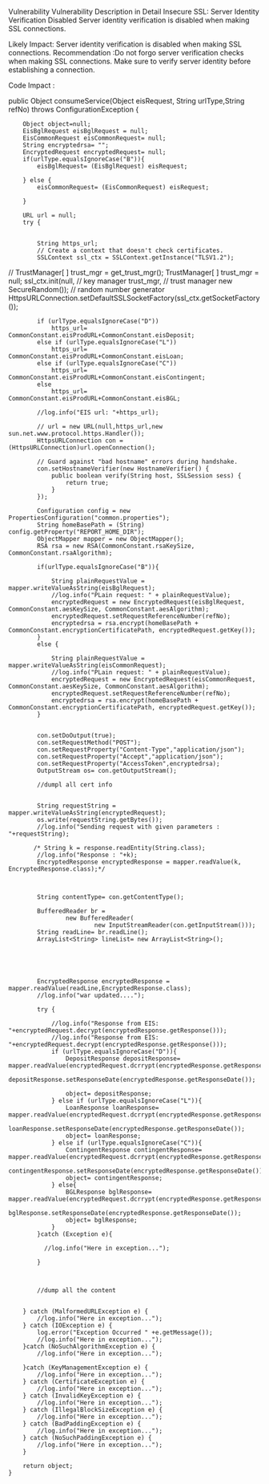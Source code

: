 Vulnerability	Vulnerability Description in Detail
Insecure SSL: Server Identity Verification Disabled	Server identity verification is disabled when making SSL connections.


Likely Impact: Server identity verification is disabled when making SSL connections.
Recommendation :Do not forgo server verification checks when making SSL connections. Make sure to verify server identity before establishing a connection.


Code Impact :

public  Object consumeService(Object eisRequest, String urlType,String refNo) throws ConfigurationException {


        Object object=null;
        EisBglRequest eisBglRequest = null;
        EisCommonRequest eisCommonRequest= null;
        String encryptedrsa= "";
        EncryptedRequest encryptedRequest= null;
        if(urlType.equalsIgnoreCase("B")){
            eisBglRequest= (EisBglRequest) eisRequest;

        } else {
            eisCommonRequest= (EisCommonRequest) eisRequest;

        }

        URL url = null;
        try {


            String https_url;
            // Create a context that doesn't check certificates.
            SSLContext ssl_ctx = SSLContext.getInstance("TLSV1.2");
//            TrustManager[ ] trust_mgr = get_trust_mgr();
            TrustManager[ ] trust_mgr = null;
            ssl_ctx.init(null,                // key manager
                    trust_mgr,           // trust manager
                    new SecureRandom()); // random number generator
            HttpsURLConnection.setDefaultSSLSocketFactory(ssl_ctx.getSocketFactory());




            if (urlType.equalsIgnoreCase("D"))
                https_url= CommonConstant.eisProdURL+CommonConstant.eisDeposit;
            else if (urlType.equalsIgnoreCase("L"))
                https_url= CommonConstant.eisProdURL+CommonConstant.eisLoan;
            else if (urlType.equalsIgnoreCase("C"))
                https_url= CommonConstant.eisProdURL+CommonConstant.eisContingent;
            else
                https_url= CommonConstant.eisProdURL+CommonConstant.eisBGL;

            //log.info("EIS url: "+https_url);

            // url = new URL(null,https_url,new sun.net.www.protocol.https.Handler());
            HttpsURLConnection con = (HttpsURLConnection)url.openConnection();

            // Guard against "bad hostname" errors during handshake.
            con.setHostnameVerifier(new HostnameVerifier() {
                public boolean verify(String host, SSLSession sess) {
                    return true;
                }
            });

            Configuration config = new PropertiesConfiguration("common.properties");
            String homeBasePath = (String) config.getProperty("REPORT_HOME_DIR");
            ObjectMapper mapper = new ObjectMapper();
            RSA rsa = new RSA(CommonConstant.rsaKeySize, CommonConstant.rsaAlgorithm);

            if(urlType.equalsIgnoreCase("B")){

                String plainRequestValue = mapper.writeValueAsString(eisBglRequest);
                //log.info("PLain request: " + plainRequestValue);
                encryptedRequest = new EncryptedRequest(eisBglRequest, CommonConstant.aesKeySize, CommonConstant.aesAlgorithm);
                encryptedRequest.setRequestReferenceNumber(refNo);
                encryptedrsa = rsa.encrypt(homeBasePath + CommonConstant.encryptionCertificatePath, encryptedRequest.getKey());
            }
            else {

                String plainRequestValue = mapper.writeValueAsString(eisCommonRequest);
                //log.info("PLain request: " + plainRequestValue);
                encryptedRequest = new EncryptedRequest(eisCommonRequest, CommonConstant.aesKeySize, CommonConstant.aesAlgorithm);
                encryptedRequest.setRequestReferenceNumber(refNo);
                encryptedrsa = rsa.encrypt(homeBasePath + CommonConstant.encryptionCertificatePath, encryptedRequest.getKey());
            }


            con.setDoOutput(true);
            con.setRequestMethod("POST");
            con.setRequestProperty("Content-Type","application/json");
            con.setRequestProperty("Accept","application/json");
            con.setRequestProperty("AccessToken",encryptedrsa);
            OutputStream os= con.getOutputStream();

            //dumpl all cert info


            String requestString = mapper.writeValueAsString(encryptedRequest);
            os.write(requestString.getBytes());
            //log.info("Sending request with given parameters : "+requestString);

           /* String k = response.readEntity(String.class);
            //log.info("Response : "+k);
            EncryptedResponse encryptedResponse = mapper.readValue(k, EncryptedResponse.class);*/



            String contentType= con.getContentType();

            BufferedReader br =
                    new BufferedReader(
                            new InputStreamReader(con.getInputStream()));
            String readLine= br.readLine();
            ArrayList<String> lineList= new ArrayList<String>();





            EncryptedResponse encryptedResponse = mapper.readValue(readLine,EncryptedResponse.class);
            //log.info("war updated....");

            try {

                //log.info("Response from EIS: "+encryptedRequest.decrypt(encryptedResponse.getResponse()));
                //log.info("Response from EIS: "+encryptedRequest.decrypt(encryptedResponse.getResponse()));
                if (urlType.equalsIgnoreCase("D")){
                    DepositResponse depositResponse= mapper.readValue(encryptedRequest.dcrrypt(encryptedResponse.getResponse()),DepositResponse.class);
                    depositResponse.setResponseDate(encryptedResponse.getResponseDate());

                    object= depositResponse;
                } else if (urlType.equalsIgnoreCase("L")){
                    LoanResponse loanResponse= mapper.readValue(encryptedRequest.dcrrypt(encryptedResponse.getResponse()),LoanResponse.class);
                    loanResponse.setResponseDate(encryptedResponse.getResponseDate());
                    object= loanResponse;
                } else if (urlType.equalsIgnoreCase("C")){
                    ContingentResponse contingentResponse= mapper.readValue(encryptedRequest.dcrrypt(encryptedResponse.getResponse()),ContingentResponse.class);
                    contingentResponse.setResponseDate(encryptedResponse.getResponseDate());
                    object= contingentResponse;
                } else{
                    BGLResponse bglResponse= mapper.readValue(encryptedRequest.dcrrypt(encryptedResponse.getResponse()),BGLResponse.class);
                    bglResponse.setResponseDate(encryptedResponse.getResponseDate());
                    object= bglResponse;
                }
            }catch (Exception e){

              //log.info("Here in exception...");

            }



            //dump all the content


        } catch (MalformedURLException e) {
            //log.info("Here in exception...");
        } catch (IOException e) {
            log.error("Exception Occurred " +e.getMessage());
            //log.info("Here in exception...");
        }catch (NoSuchAlgorithmException e) {
            //log.info("Here in exception...");

        }catch (KeyManagementException e) {
            //log.info("Here in exception...");
        } catch (CertificateException e) {
            //log.info("Here in exception...");
        } catch (InvalidKeyException e) {
            //log.info("Here in exception...");
        } catch (IllegalBlockSizeException e) {
            //log.info("Here in exception...");
        } catch (BadPaddingException e) {
            //log.info("Here in exception...");
        } catch (NoSuchPaddingException e) {
            //log.info("Here in exception...");
        }

        return object;
    }
